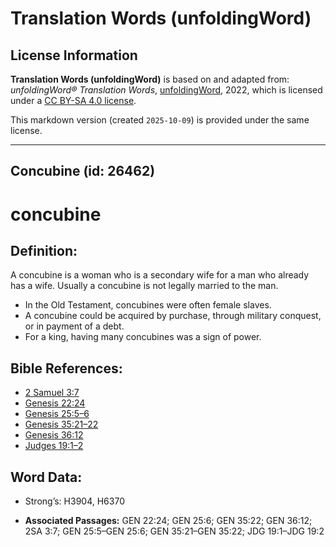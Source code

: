 # Translation Words (unfoldingWord)

## License Information

**Translation Words (unfoldingWord)** is based on and adapted from: _unfoldingWord® Translation Words_, [unfoldingWord](https://unfoldingword.org/utw), 2022, which is licensed under a [CC BY-SA 4.0 license](https://creativecommons.org/licenses/by-sa/4.0/legalcode.en).

This markdown version (created `2025-10-09`) is provided under the same license.



--------------------------------

## Concubine (id: 26462)

concubine
=========

Definition:
-----------

A concubine is a woman who is a secondary wife for a man who already has a wife. Usually a concubine is not legally married to the man.

* In the Old Testament, concubines were often female slaves.
* A concubine could be acquired by purchase, through military conquest, or in payment of a debt.
* For a king, having many concubines was a sign of power.

Bible References:
-----------------

* [2 Samuel 3:7](https://ref.ly/2Sam3:7)
* [Genesis 22:24](https://ref.ly/Gen22:24)
* [Genesis 25:5–6](https://ref.ly/Gen25:5-Gen25:6)
* [Genesis 35:21–22](https://ref.ly/Gen35:21-Gen35:22)
* [Genesis 36:12](https://ref.ly/Gen36:12)
* [Judges 19:1–2](https://ref.ly/Judg19:1-Judg19:2)

Word Data:
----------

* Strong’s: H3904, H6370

* **Associated Passages:** GEN 22:24; GEN 25:6; GEN 35:22; GEN 36:12; 2SA 3:7; GEN 25:5–GEN 25:6; GEN 35:21–GEN 35:22; JDG 19:1–JDG 19:2

